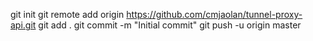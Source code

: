 git init
git remote add origin https://github.com/cmjaolan/tunnel-proxy-api.git
git add .
git commit -m "Initial commit"
git push -u origin master

